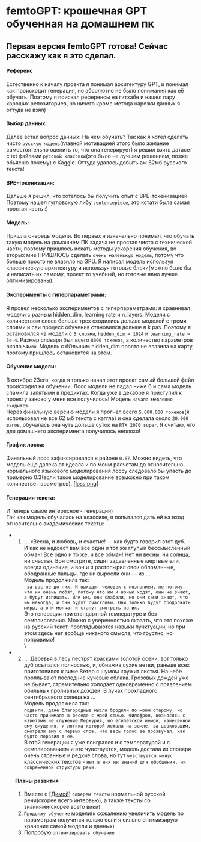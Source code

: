 # femtoGPT: крошечная GPT обученная на домашнем пк

## Первая версия femtoGPT готова! Сейчас расскажу как я это сделал.

#### Референс
  Естественно к началу проекта я понимал архитектуру GPT, и понимал как происходит генерация, но абсолютно не было понимания как её обучать. Поэтому я поискал референсы на гитхабе и нашел пару хороших репозиториев, но ничего кроме метода нарезки данных я оттуда не взял)

#### Выбор данных:
  Далее встал вопрос данных: На чем обучать?
  Так как я хотел сделать чисто `русскую модель`(главной мотивацией этого было желание самостоятельно оценить то, что она генерирует) я решил взять датасет с txt файлами `русской классики`(это было не лучшим решением, позже обьясню почему) с Kaggle.
  Оттуда удалось добыть аж 62мб русского текста!

#### BPE-токенизация:
  Дальше я решил, что хотелось бы получить опыт с BPE-токенизацией. Поэтому нашел гугловскую либу `sentencepiece`, это кстати была самая простая часть :)

#### Модель:
  Пришла очередь модели.
  Во первых я изначально понимал, что обучать такую модель на домашнем ПК задача не простая чисто с технической части, поэтому пришлось искать методы ускорения обучения, во вторых мне ПРИШЛОСЬ сделать `очень маленькую модель`, потому что больше просто не влазило на GPU.
  Я написал модель используя классическую архитектуру и используя готовые блоки(можно было бы и написать их самому, проект то учебный, но готовые явно лучше оптимизированы).

#### Эксперименты с гиперпараметрами:
  Я провел несколько экспериментов с гиперпараметрами: я сравнивал модели с разным hidden_dim, learning rate и n_layers. Модели с количеством слоев больше трех сходились дольше моделей с тремя слоями и саи процесс обучения становился дольше в k раз. Поэтому я остановился на модели с `3 слоями`, `hidden_dim = 1024` и `learning_rate = 3e-4`. Размер словаря был всего `8000 токенов`, а количество параметров около `54млн`. Модель с бОльшим hidden_dim просто не влазила на карту, поэтому пришлось остановится на этом.

#### Обучение модели:
  В октябре 23его, когда я только начал этот проект самый большой фейл происходил на обучении. Лосс модели не падал ниже 6 и сама модель спамила запятыми в предиктах. Когда уже в декабре я приступил к проекту заново у меня все получилось! Модель `начала медленно сходится`.
  \
  Через финальную версию модели я прогнал всего `5.000.000 токенов`(я использовал не все 62 мб текста с каггла) и она сделала около `20.000 шагов`, обучалась она чуть дольше суток на `RTX 2070 super`. Я считаю, что для домашнего эксперимента получилось неплохо!

#### График лосса:
  Финальный лосс зафиксировался в районе `0.67`.
  Можно видеть, что модель еще далека от идеала и по моим расчетам до относительно нормального языкового моделирования лоссу следовало бы упасть до примерно 0.3(eсли такое моделирование возможно при таком количестве параметров).
  [[loss.png](https://github.com/s1kiri/femtoGPT/blob/main/loss.png)]

#### Генерация текста:
  И теперь самое интересное - генерация)\
  Так как модель обучалась на классике, я попытался дать ей на вход относительно академические тексты:
 - 1) ... «Весна, и любовь, и счастие! — как будто говорил этот дуб. — И как не надоест вам все один и тот же глупый бессмысленный обман! Все одно и то же, и все обман! Нет ни весны, ни солнца, ни счастья. Вон смотрите, сидят задавленные мертвые ели, всегда одинакие, и вон и я растопырил свои обломанные, ободранные пальцы, где ни выросли они — из ...\
Модель продолжила так: \
    `-за вас не до них. И выходят человек с познанием, не потому, что их очень любят, потому что им и ночью ходят, они не знают, а будут испишать. Или им, они слабели, но они сами знают, что им некогда, и они будут счастливы. Они только будут продолжать миры, а они молчат и станут смотреть на их.`\
Это генерация при стандартной температуре и без семплирования. Можно с уверенностью сказать, что это похоже на русский текст, проглядываются навыки пунктуации, но при этом здесь нет вообще никакого смысла, что грустно, но поправимо!\
\
  - 2) ... Деревья в лесу пестрят красками золотой    осени, вот только дуб осыпался полностью, и,  обнажив сухие ветви, раньше всех приготовился к зиме.Ветер с шумом кружит листья. На небе проплывают последние кучевые облака. Грозовых дождей уже не бывает, стремительно холодает одновременно с появлением обильных проливных дождей. В лучах прохладного сентябрьского солнца на ...\
    Модель продолжила так: \
    `подвиги, даже благородные мысли бродили по моим старому, но часто принимала в беседе с моей семью. Филофрон, возносясь с изветами не служение Меркурия, но египетской немой, нанесенной ему смущения, и логика которой лежала на земле, за церковьщим, смотрели ему с первых слов, что весь голос ее прозвучал, как будто поразил в ее.`\
    В этой генерации я уже поигрался и с температурой и с семплированием и это чувствуется, модель достала из словаря очень странные и редкие слова, но тут `чувствуется минус` классических текстов - `нет в них ни знаний для обобщения, ни современной структуры речи.`


    #### Планы развития
    1) Вместе с [[Димой](https://github.com/DimaVik)] `соберем тексты` нормальной русской речи(скорее всего интервью), а также тексты со знаниями(скорее всего вики).
    2) `Продолжу обучение` модели(к сожалению увеличить модель по параметрам получится только если я сильно оптимизирую хранение самой модели и данных)
    3) Попробую `оптимизировать обучение`

